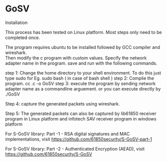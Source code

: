# GoSV

Installation

This process has been tested on Linux platform. Most steps only need to be completed once. 

The program requires ubuntu to be installed followed by GCC compiler and wireshark.  
Then modify the c program with custom values. Specify the network adapter name in the program. save and run with the following commands.

step 1: Change the home directory to your shell environment. 
        To do this just type sudo <your default system shell name>
        for Eg. sudo bash ( in case of bash shell )
step 2: Complie the program.
        cc <filename>.c -o GoSV
step 3: execute the program by sending network adapter name as a commandline arguement. or you can execute directly by    
        ./GoSV  

Step 4: capture the generated packets using wireshark. 

Step 5: The generated packets can also be captured by lib61850 receiver program in Linux platform and infotech SAV receiver program in windows platform

      
      
    
For S-GoSV library: Part -1 - RSA digital signatures and MAC implementations, visit https://github.com/61850security/S-GoSV-part-1

For S-GoSV library: Part -2 - Authenticated Encryption (AEAD), visit https://github.com/61850security/S-GoSV
